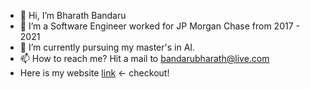 - 👋  Hi, I’m Bharath Bandaru
- 👀  I’m a Software Engineer worked for JP Morgan Chase from 2017 - 2021
- 🌱  I’m currently pursuing my master's in AI.
- 📫  How to reach me? Hit a mail to bandarubharath@live.com
- Here is my website <a href="http:/www.bharathbandaru.com">link</a> <- checkout!

<!---
bharath-bandaru/bharath-bandaru is a ✨ special ✨ repository because its `README.md` (this file) appears on your GitHub profile.
You can click the Preview link to take a look at your changes.
--->
